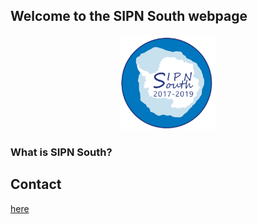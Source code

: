 ## Welcome to the SIPN South webpage
<p align="center">
<img src="./Logo.png" width="30%">
</p>

### What is SIPN South?

## Contact
[here](mailto:francois.massonnet@uclouvain.be)
